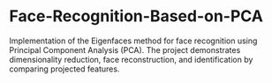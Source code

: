# Face-Recognition-Based-on-PCA
Implementation of the Eigenfaces method for face recognition using Principal Component Analysis (PCA). The project demonstrates dimensionality reduction, face reconstruction, and identification by comparing projected features.
